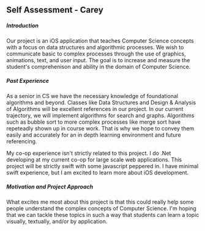 ## Self Assessment - Carey
##### Introduction
Our project is an iOS application that teaches Computer Science concepts with a focus on data structures 
and algorithmic processes. We wish to communicate basic to complex processes through the use of 
graphics, animations, text, and user input. The goal is to increase and measure the student's comprehenison and ability 
in the domain of Computer Science.
##### Past Experience
As a senior in CS we have the necessary knowledge of foundational algorithms and beyond. Classes like Data 
Structures and Design & Analysis of Algorithms will be excellent references in our project. In our current trajectory,
we will implement algorithms for search and graphs. Algorithms such as bubble sort to more complex processes like
merge sort have repeteadly shown up in course work. That is why we hope to convey them easily and accurately 
for an in depth learning environment and future referencing.

My co-op experience isn't strictly related to this project. I do .Net developing at my current co-op for large scale
web applications. This project will be strictly swift with some javascript peppered in. I have minimal swift 
experience, but I am excited to learn more about iOS development.
##### Motivation and Project Approach
What excites me most about this project is that this could really help some people understand the
complex concepts of Computer Science. I'm hoping that we can tackle these topics in such a way that
students can learn a topic visually, textually, and/or by application. 



